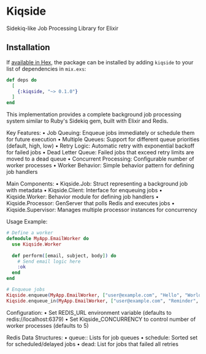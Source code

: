 # Kiqside

Sidekiq-like Job Processing Library for Elixir

## Installation

If [available in Hex](https://hex.pm/docs/publish), the package can be installed
by adding `kiqside` to your list of dependencies in `mix.exs`:

```elixir
def deps do
  [
    {:kiqside, "~> 0.1.0"}
  ]
end
```

This implementation provides a complete background job processing system similar to Ruby's Sidekiq gem, built with Elixir and Redis.

Key Features:
• Job Queuing: Enqueue jobs immediately or schedule them for future execution • Multiple Queues: Support for different queue priorities (default, high, low) • Retry Logic: Automatic retry with exponential backoff for failed jobs • Dead Letter Queue: Failed jobs that exceed retry limits are moved to a dead queue • Concurrent Processing: Configurable number of worker processes • Worker Behavior: Simple behavior pattern for defining job handlers

Main Components:
• Kiqside.Job: Struct representing a background job with metadata • Kiqside.Client: Interface for enqueuing jobs • Kiqside.Worker: Behavior module for defining job handlers • Kiqside.Processor: GenServer that polls Redis and executes jobs • Kiqside.Supervisor: Manages multiple processor instances for concurrency

Usage Example:
```elixir
# Define a worker
defmodule MyApp.EmailWorker do
  use Kiqside.Worker
  
  def perform([email, subject, body]) do
    # Send email logic here
    :ok
  end
end

# Enqueue jobs
Kiqside.enqueue(MyApp.EmailWorker, ["user@example.com", "Hello", "World"])
Kiqside.enqueue_in(MyApp.EmailWorker, ["user@example.com", "Reminder", "Text"], 3600)
```

Configuration:
• Set REDIS_URL environment variable (defaults to redis://localhost:6379) 
• Set Kiqside_CONCURRENCY to control number of worker processes (defaults to 5)

Redis Data Structures:
• queue:<name>: Lists for job queues 
• schedule: Sorted set for scheduled/delayed jobs 
• dead: List for jobs that failed all retries

